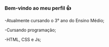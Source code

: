 ### Bem-vindo ao meu perfil 👍

-Atualmente cursando o 3° ano do Ensino Médio;

-Cursando programação;

-HTML, CSS e Js;

